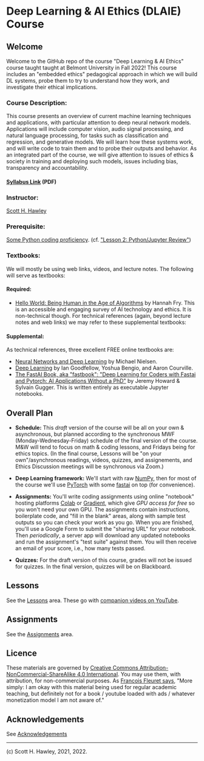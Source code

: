 # Deep Learning & AI Ethics (DLAIE) Course 


## Welcome 

Welcome to the GitHub repo of the course "Deep Learning &amp; AI Ethics" course taught taught at Belmont University in Fall 2022!  This course includes an "embedded ethics" pedagogical approach in which we will build DL systems, probe them to try to understand how they work, and investigate their ethical implications.  


### **Course Description:**  

This course presents an overview of current machine learning techniques and applications, with particular attention to deep neural network models. Applications will include computer vision, audio signal processing, and natural language processing, for tasks such as classification and regression, and generative models. We will learn how these systems work, and will write code to train them and to probe their outputs and behavior. As an integrated part of the course, we will give attention to issues of ethics & society in training and deploying such models, issues including bias, transparency and accountability. 

#### [Syllabus Link](https://www.dropbox.com/s/al0gaiehleqfhmt/HawleyS_PHYBSADSC4420_Fall2022.pdf?dl=0) (PDF)

### **Instructor:** 

[Scott H. Hawley](https://hedges.belmont.edu/~shawley) 

### **Prerequisite:** 

[Some Python coding proficiency](https://www.learnpython.org/). (cf. ["Lesson 2: Python/Jupyter Review"](https://github.com/drscotthawley/DLAIE/blob/main/Lessons/02_PythonReview.ipynb))

### Textbooks:

We will mostly be using web links, videos, and lecture notes.  The following will serve as textbooks:

#### Required: 

* [Hello World: Being Human in the Age of Algorithms](https://wwnorton.com/books/Hello-World) by Hannah Fry.  This is an accessible and engaging survey of AI technology and ethics.  It is non-technical though. For technical references (again, beyond lecture notes and web links) we may refer to these supplemental textbooks:

#### Supplemental:

As technical references, three excellent FREE online textbooks are:

* [Neural Networks and Deep Learning](http://deeplearningandneuralnetworks.com/) by Michael Nielsen.
* [Deep Learning](https://www.deeplearningbook.org/) by Ian Goodfellow, Yoshua Bengio, and Aaron Courville.
* [The FastAI Book, aka "fastbook": "Deep Learning for Coders with Fastai and Pytorch: AI Applications Without a PhD"](https://github.com/fastai/fastbook) by Jeremy Howard & Sylvain Gugger. This is written entirely as executable Jupyter notebooks.


## Overall Plan

* **Schedule:** This *draft* version of the course will be all on your own & asynchronous, but planned according to the synchronous MWF (Monday-Wednesday-Friday) schedule of the final version of the course.  M&W will tend to focus on math & coding lessons, and Fridays being for ethics topics.  (In the final course, Lessons will be "on your own"/asynchronous readings, videos, quizzes, and assignements, and Ethics Discussion meetings will be synchronous via Zoom.)  

* **Deep Learning framework:** We'll start with raw [NumPy](https://numpy.org/), then for most of the course we'll use [PyTorch](https://pytorch.org/) with some [fastai](https://github.com/fastai/fastai) on top (for convenience). 
* **Assignments:** You'll write coding assignments using online "notebook" hosting platforms [Colab](https://colab.research.google.com) or [Gradient](https://gradient.paperspace.com/), which give *GPU access for free* so you won't need your own GPU. The assignments contain instructions, boilerplate code, and "fill in the blank" areas, along with sample test outputs so you can check your work as you go. When you are finished, you'll use a Google Form to submit the "sharing URL" for your notebook. Then *periodically*, a server app will download any updated notebooks and run the assignment's "test suite" against them. You will then receive an email of your score, i.e., how many tests passed.
* **Quizzes:** For the draft version of this course, grades will not be issued for quizzes. In the final version, quizzes will be on Blackboard. 



## Lessons

See the [Lessons](Lessons/) area.  These go with [companion videos on YouTube](https://www.youtube.com/playlist?list=PLobhwAFRfHjDLcvyy2nB75CzeDa7gLQ09).

## Assignments

See the [Assignments](https://github.com/drscotthawley/DLAIE/tree/main/Assignments) area.


## Licence
These materials are governed by [Creative Commons Attribution-NonCommercial-ShareAlike 4.0 International](https://creativecommons.org/licenses/by-nc-sa/4.0/). You may use them, with attribution, for non-commercial purposes.  As [Francois Fleuret says](https://fleuret.org/dlc/#license), "More simply: I am okay with this material being used for regular academic teaching, but definitely not for a book / youtube loaded with ads / whatever monetization model I am not aware of."


## Acknowledgements
See [Acknowledgements](Acknowledgements.md)



---

(c) Scott H. Hawley, 2021, 2022.
